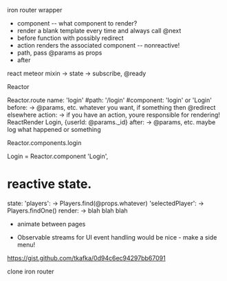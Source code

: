 iron router wrapper
 - component -- what component to render?
 - render a blank template every time and always call @next
 - before function with possibly redirect
 - action renders the associated component -- nonreactive!
 - path, pass @params as props
 - after

react meteor mixin
  -> state
  -> subscribe, @ready


Reactor

Reactor.route
  name: 'login'
  #path: '/login'
  #component: 'login' or 'Login'
  before: ->
    @params, etc.
    whatever you want,
    if something then @redirect elsewhere
  action: ->
    if you have an action, youre responsible for rendering!
    ReactRender Login, {userId: @params._id}
  after: ->
    @params, etc.
    maybe log what happened or something


Reactor.components.login

Login = Reactor.component 'Login', 
  # reactive state.
  state:
    'players': -> Players.find(@props.whatever)
    'selectedPlayer': -> Players.findOne()
  render: ->
    blah blah blah








- animate between pages

- Observable streams for UI event handling would be nice - make a side menu!

https://gist.github.com/tkafka/0d94c6ec94297bb67091

clone iron router
